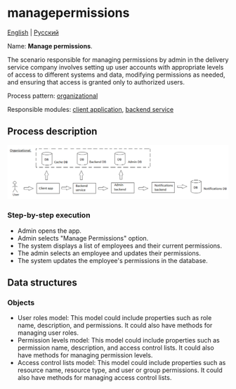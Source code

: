 # managepermissions

[English](managepermissions.md) | [Русский](managepermissions.ru.md)

Name: **Manage permissions**.

The scenario responsible for managing permissions by admin in the delivery service company involves setting up user accounts with appropriate levels of access to different systems and data, modifying permissions as needed, and ensuring that access is granted only to authorized users.

Process pattern: [organizational](../../processpatterns/organizational.md)

Responsible modules: [client application](../../frontend/adminclient.md), [backend service](../../backend/adminbackend.md)

## Process description

![organizational_overall](../../img/organizational_overall.png)

### Step-by-step execution

- Admin opens the app.
- Admin selects "Manage Permissions" option.
- The system displays a list of employees and their current permissions.
- The admin selects an employee and updates their permissions.
- The system updates the employee's permissions in the database.

## Data structures

### Objects 

- User roles model: This model could include properties such as role name, description, and permissions. It could also have methods for managing user roles.
- Permission levels model: This model could include properties such as permission name, description, and access control lists. It could also have methods for managing permission levels.
- Access control lists model: This model could include properties such as resource name, resource type, and user or group permissions. It could also have methods for managing access control lists.
